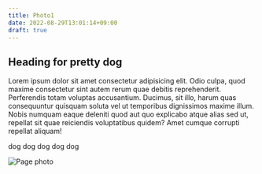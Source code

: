 ```yaml
---
title: Photo1
date: 2022-08-29T13:01:14+09:00
draft: true
---
```


## Heading for pretty dog

Lorem ipsum dolor sit amet consectetur adipisicing elit. Odio culpa, quod maxime consectetur sint autem rerum quae debitis reprehenderit. Perferendis totam voluptas accusantium. Ducimus, sit illo, harum quas consequuntur quisquam soluta vel ut temporibus dignissimos maxime illum. Nobis numquam eaque deleniti quod aut quo explicabo atque alias sed ut, repellat sit quae reiciendis voluptatibus quidem? Amet cumque corrupti repellat aliquam!

dog dog dog dog dog

![Page photo](/hugo-dog.jpg)

